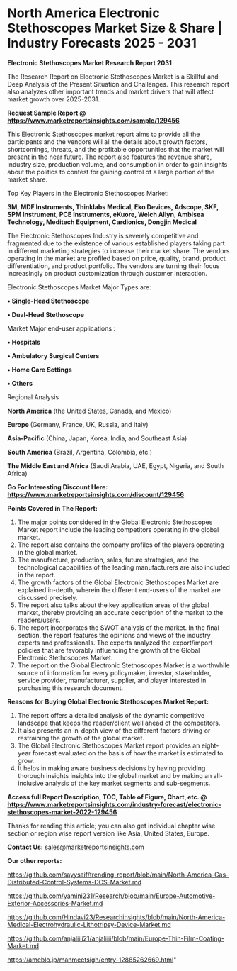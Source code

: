 # North America Electronic Stethoscopes Market Size & Share | Industry Forecasts 2025 - 2031

<strong>Electronic Stethoscopes Market Research Report 2031</strong>

The Research Report on Electronic Stethoscopes Market is a Skillful and Deep Analysis of the Present Situation and Challenges. This research report also analyzes other important trends and market drivers that will affect market growth over 2025-2031.

<strong>Request Sample Report @ <a href=https://www.marketreportsinsights.com/sample/129456>https://www.marketreportsinsights.com/sample/129456</a></strong>

This Electronic Stethoscopes market report aims to provide all the participants and the vendors will all the details about growth factors, shortcomings, threats, and the profitable opportunities that the market will present in the near future. The report also features the revenue share, industry size, production volume, and consumption in order to gain insights about the politics to contest for gaining control of a large portion of the market share.

Top Key Players in the Electronic Stethoscopes Market:

<strong>3M, MDF Instruments, Thinklabs Medical, Eko Devices, Adscope, SKF, SPM Instrument, PCE Instruments, eKuore, Welch Allyn, Ambisea Technology, Meditech Equipment, Cardionics, Dongjin Medical</strong>

The Electronic Stethoscopes Industry is severely competitive and fragmented due to the existence of various established players taking part in different marketing strategies to increase their market share. The vendors operating in the market are profiled based on price, quality, brand, product differentiation, and product portfolio. The vendors are turning their focus increasingly on product customization through customer interaction.

Electronic Stethoscopes Market Major Types are:

<strong>• Single-Head Stethoscope

• Dual-Head Stethoscope</strong>

Market Major end-user applications :

<strong>• Hospitals

• Ambulatory Surgical Centers

• Home Care Settings

• Others</strong>

Regional Analysis

</u><strong><b>North America</b></strong> (the United States, Canada, and Mexico)

<strong><b>Europe </b></strong>(Germany, France, UK, Russia, and Italy)

<strong><b>Asia-Pacific</b></strong> (China, Japan, Korea, India, and Southeast Asia)

<strong><b>South America</b></strong> (Brazil, Argentina, Colombia, etc.)

<strong><b>The Middle East and Africa</b></strong> (Saudi Arabia, UAE, Egypt, Nigeria, and South Africa)

<strong>Go For Interesting Discount Here: <a href=https://www.marketreportsinsights.com/discount/129456>https://www.marketreportsinsights.com/discount/129456</a></strong>

<strong>Points Covered in The Report:</strong>
<ol>
  <li>The major points considered in the Global Electronic Stethoscopes Market report include the leading competitors operating in the global market.</li>
  <li>The report also contains the company profiles of the players operating in the global market.</li>
  <li>The manufacture, production, sales, future strategies, and the technological capabilities of the leading manufacturers are also included in the report.</li>
  <li>The growth factors of the Global Electronic Stethoscopes Market are explained in-depth, wherein the different end-users of the market are discussed precisely.</li>
  <li>The report also talks about the key application areas of the global market, thereby providing an accurate description of the market to the readers/users.</li>
  <li>The report incorporates the SWOT analysis of the market. In the final section, the report features the opinions and views of the industry experts and professionals. The experts analyzed the export/import policies that are favorably influencing the growth of the Global Electronic Stethoscopes Market.</li>
  <li>The report on the Global Electronic Stethoscopes Market is a worthwhile source of information for every policymaker, investor, stakeholder, service provider, manufacturer, supplier, and player interested in purchasing this research document.</li>
</ol>
<strong>Reasons for Buying Global Electronic Stethoscopes Market Report:</strong>

<ol>
  <li>The report offers a detailed analysis of the dynamic competitive landscape that keeps the reader/client well ahead of the competitors.</li>
  <li>It also presents an in-depth view of the different factors driving or restraining the growth of the global market.</li>
  <li>The Global Electronic Stethoscopes Market report provides an eight-year forecast evaluated on the basis of how the market is estimated to grow.</li>
  <li>It helps in making aware business decisions by having providing thorough insights insights into the global market and by making an all-inclusive analysis of the key market segments and sub-segments.</li>
</ol>
<strong>Access full Report Description, TOC, Table of Figure, Chart, etc. @ <a href=https://www.marketreportsinsights.com/industry-forecast/electronic-stethoscopes-market-2022-129456>https://www.marketreportsinsights.com/industry-forecast/electronic-stethoscopes-market-2022-129456</a></strong>


Thanks for reading this article; you can also get individual chapter wise section or region wise report version like Asia, United States, Europe.

<strong>Contact Us:</strong>
sales@marketreportsinsights.com

<strong>Our other reports:</strong>

<a href=https://github.com/sayysaif/trending-report/blob/main/North-America-Gas-Distributed-Control-Systems-DCS-Market.md>https://github.com/sayysaif/trending-report/blob/main/North-America-Gas-Distributed-Control-Systems-DCS-Market.md</a>

<a href=https://github.com/yamini231/Research/blob/main/Europe-Automotive-Exterior-Accessories-Market.md>https://github.com/yamini231/Research/blob/main/Europe-Automotive-Exterior-Accessories-Market.md</a>

<a href=https://github.com/Hindavi23/Researchinsights/blob/main/North-America-Medical-Electrohydraulic-Lithotripsy-Device-Market.md>https://github.com/Hindavi23/Researchinsights/blob/main/North-America-Medical-Electrohydraulic-Lithotripsy-Device-Market.md</a>

<a href=https://github.com/anjaliiii21/anjaliiii/blob/main/Europe-Thin-Film-Coating-Market.md>https://github.com/anjaliiii21/anjaliiii/blob/main/Europe-Thin-Film-Coating-Market.md</a>

<a href=https://ameblo.jp/manmeetsigh/entry-12885262669.html>https://ameblo.jp/manmeetsigh/entry-12885262669.html</a>"
